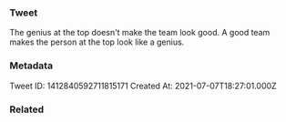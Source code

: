 ### Tweet
The genius at the top doesn't make the team look good. A good team makes the person at the top look like a genius.

### Metadata
Tweet ID: 1412840592711815171
Created At: 2021-07-07T18:27:01.000Z

### Related

